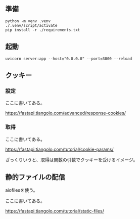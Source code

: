 

## 準備

```
python -m venv .venv
./.venv/script/activate
pip install -r ./requirements.txt
```

## 起動

```
uvicorn server:app --host="0.0.0.0" --port=3000 --reload
```


## クッキー

### 設定

ここに書いてある。

https://fastapi.tiangolo.com/advanced/response-cookies/


### 取得

ここに書いてある。

https://fastapi.tiangolo.com/tutorial/cookie-params/

ざっくりいうと、取得は関数の引数でクッキーを受けるイメージ。

## 静的ファイルの配信

aiofilesを使う。

ここに書いてある。

https://fastapi.tiangolo.com/tutorial/static-files/

